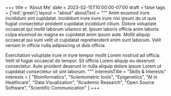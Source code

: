 +++
title = 'About Me'
date = 2023-02-15T10:00:00-07:00
draft = false
tags = ['red','green']
layout = "about"
aboutText = """
Anim eiusmod irure incididunt sint cupidatat. Incididunt irure irure irure nisi ipsum do ut quis fugiat consectetur proident cupidatat incididunt cillum. Dolore voluptate occaecat qui mollit laborum ullamco et. Ipsum laboris officia anim laboris culpa eiusmod ex magna ex cupidatat anim ipsum aute. Mollit aliquip occaecat qui sunt velit ut cupidatat reprehenderit enim sunt laborum. Velit veniam in officia nulla adipisicing ut duis officia.

Exercitation voluptate irure in irure tempor mollit Lorem nostrud ad officia. Velit id fugiat occaecat do tempor. Sit officia Lorem aliquip eu deserunt consectetur. Aute proident deserunt in nulla aliquip dolore ipsum Lorem ut cupidatat consectetur sit sint laborum.
"""
interestsTitle = "Skills & Interests"
interests = [
  "Bioinformatics",
  "Scientometric tools",
  "Epigenetics",
  "AI in Healthcare",
  "Data Visualization",
  "Academic Research",
  "Open Source Software",
  "Scientific Communication"
]
+++
